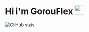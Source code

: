 <img src="https://komarev.com/ghpvc/?username=gorouflex&style=flat-square&color=blue" alt=""/>
<h1>
  Hi i'm GorouFlex
  <img src="https://media.giphy.com/media/hvRJCLFzcasrR4ia7z/giphy.gif" width="30px"/>
</h1>

![GitHub stats](https://github-readme-stats.vercel.app/api?username=gorouflex&count_private=true&show_icons=true&theme=tokyonight&border_radius=25&hide_border=true)
